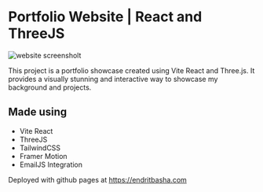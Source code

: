 
# Portfolio Website | React and ThreeJS
![website screensholt](https://github.com/diti85/portfolio/assets/101580207/9a8f6b8c-f098-4e69-b3e7-07571e55dc28)

This project is a portfolio showcase created using Vite React and Three.js. It provides a visually stunning and interactive way to showcase my background and projects.



## Made using 

- Vite React 
- ThreeJS
- TailwindCSS
- Framer Motion
- EmailJS Integration

Deployed with github pages at https://endritbasha.com
